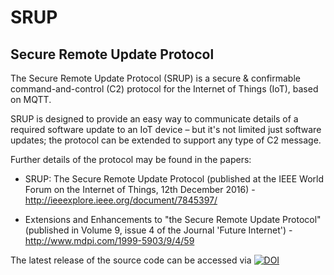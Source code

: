 # SRUP

## Secure Remote Update Protocol
The Secure Remote Update Protocol (SRUP) is a secure & confirmable command-and-control (C2) protocol for the Internet of Things (IoT), based on MQTT.

SRUP is designed to provide an easy way to communicate details of a required software update to an IoT device – but it's not limited just software updates; the protocol can be extended to support any type of C2 message.

Further details of the protocol may be found in the papers:
* SRUP: The Secure Remote Update Protocol (published at the IEEE World Forum on the Internet of Things, 12th December 2016) - http://ieeexplore.ieee.org/document/7845397/

* Extensions and Enhancements to "the Secure Remote Update Protocol" (published in Volume 9, issue 4 of the Journal 'Future Internet') - http://www.mdpi.com/1999-5903/9/4/59

The latest release of the source code can be accessed via [![DOI](https://zenodo.org/badge/62746329.svg)](https://zenodo.org/badge/latestdoi/62746329) 
